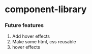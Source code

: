 # component-library

### Future features
1. Add hover effects
2. Make some html, css reusable
3. hover effects 
